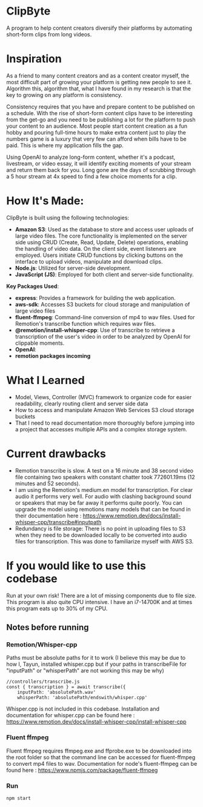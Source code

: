 # ClipByte
A program to help content creators diversify their platforms by automating short-form clips from long videos.

# Inspiration
As a friend to many content creators and as a content creator myself, the most difficult part of growing your platform is getting new people to see it. Algorithm this, algorithm that, what I have found in my research is that the key to growing on any platform is consistency.

Consistency requires that you have and prepare content to be published on a schedule. With the rise of short-form content clips have to be interesting from the get-go and you need to be publishing a lot for the platform to push your content to an audience. Most people start content creation as a fun hobby and pouring full-time hours to make extra content just to play the numbers game is a luxury that very few can afford when bills have to be paid. This is where my application fills the gap.

Using OpenAI to analyze long-form content, whether it's a podcast, livestream, or video essay, it will identify exciting moments of your stream and return them back for you. Long gone are the days of scrubbing through a 5 hour stream at 4x speed to find a few choice moments for a clip.

# How It's Made:
ClipByte is built using the following technologies:

- **Amazon S3**: Used as the database to store and access user uploads of large video files. The core functionality is implemented on the server side using CRUD (Create, Read, Update, Delete) operations, enabling the handling of video data. On the client side, event listeners are employed. Users initiate CRUD functions by clicking buttons on the interface to upload videos, manipulate and download clips.
- **Node.js**: Utilized for server-side development.
- **JavaScript (JS)**: Employed for both client and server-side functionality.

**Key Packages Used**:
- **express**: Provides a framework for building the web application.
- **aws-sdk**: Accesses S3 buckets for cloud storage and manipulation of large video files
- **fluent-ffmpeg**: Command-line conversion of mp4 to wav files. Used for Remotion's transcribe function which requires wav files.
- **@remotion/install-whisper-cpp**: Use of transcribe to retrieve a transcription of the user's video in order to be analyzed by OpenAI for clippable moments.
- **OpenAI**: 
- **remotion packages incoming**

# What I Learned
- Model, Views, Controller (MVC) framework to organize code for easier readability, clearly routing client and server side data
- How to access and manipulate Amazon Web Services S3 cloud storage buckets
- That I need to read documentation more thoroughly before jumping into a project that accesses multiple APIs and a complex storage system.

# Current drawbacks
- Remotion transcribe is slow. A test on a 16 minute and 38 second video file containing two speakers with constant chatter took 772601.19ms (12 minutes and 52 seconds).
- I am using the Remotion's medium.en model for transcription. For clear audio it performs very well. For audio with clashing background sound or speakers that may be far away it performs quite poorly. You can upgrade the model using remotions many models that can be found in their documentation here : https://www.remotion.dev/docs/install-whisper-cpp/transcribe#inputpath
- Redundancy is file storage: There is no point in uploading files to S3 when they need to be downloaded locally to be converted into audio files for transcription. This was done to familiarize myself with AWS S3.

# If you would like to use this codebase
Run at your own risk!
There are a lot of missing components due to file size. This program is also quite CPU intensive. I have an i7-14700K and at times this program eats up to 30% of my CPU.

## Notes before running
### Remotion/Whisper-cpp
Paths must be absolute paths for it to work (I believe this may be due to how I, Tayun, installed whisper.cpp but if your paths in transcribeFile for "inputPath" or "whisperPath" are not working this may be why)

```
//controllers/transcribe.js
const { transcription } = await transcribe({
    inputPath: 'absolutePath.wav'
    whisperPath: 'absolutePath/endswith/whisper.cpp'
```
Whisper.cpp is not included in this codebase.
Installation and documentation for whisper.cpp can be found here : https://www.remotion.dev/docs/install-whisper-cpp/install-whisper-cpp

### Fluent ffmpeg
Fluent ffmpeg requires ffmpeg.exe and ffprobe.exe to be downloaded into the root folder so that the command line can be accessed for fluent-ffmpeg to convert mp4 files to wav.
Documentation for node's fluent-ffmpeg can be found here : https://www.npmjs.com/package/fluent-ffmpeg

### Run
`npm start`